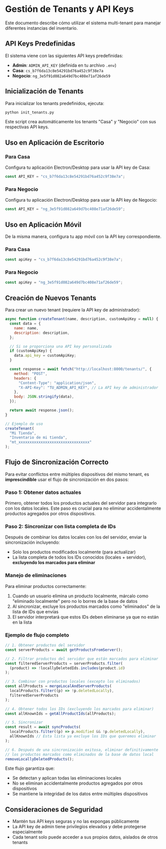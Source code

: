 # Gestión de Tenants y API Keys

Este documento describe cómo utilizar el sistema multi-tenant para manejar diferentes instancias del inventario.

## API Keys Predefinidas

El sistema viene con las siguientes API keys predefinidas:

- **Admin**: `ADMIN_API_KEY` (definida en tu archivo `.env`)
- **Casa**: `cs_b7f6da13c8e54291bd76a452c9f38e7a`
- **Negocio**: `ng_3e5f91d082a649d7bc408e71af26de59`

## Inicialización de Tenants

Para inicializar los tenants predefinidos, ejecuta:

```bash
python init_tenants.py
```

Este script crea automáticamente los tenants "Casa" y "Negocio" con sus respectivas API keys.

## Uso en Aplicación de Escritorio

### Para Casa

Configura tu aplicación Electron/Desktop para usar la API key de Casa:

```javascript
const API_KEY = "cs_b7f6da13c8e54291bd76a452c9f38e7a";
```

### Para Negocio

Configura tu aplicación Electron/Desktop para usar la API key de Negocio:

```javascript
const API_KEY = "ng_3e5f91d082a649d7bc408e71af26de59";
```

## Uso en Aplicación Móvil

De la misma manera, configura tu app móvil con la API key correspondiente.

### Para Casa

```javascript
const apiKey = "cs_b7f6da13c8e54291bd76a452c9f38e7a";
```

### Para Negocio

```javascript
const apiKey = "ng_3e5f91d082a649d7bc408e71af26de59";
```

## Creación de Nuevos Tenants

Para crear un nuevo tenant (requiere la API key de administrador):

```javascript
async function createTenant(name, description, customApiKey = null) {
  const data = {
    name: name,
    description: description,
  };

  // Si se proporciona una API key personalizada
  if (customApiKey) {
    data.api_key = customApiKey;
  }

  const response = await fetch("http://localhost:8000/tenants/", {
    method: "POST",
    headers: {
      "Content-Type": "application/json",
      "X-API-Key": "TU_ADMIN_API_KEY", // La API key de administrador
    },
    body: JSON.stringify(data),
  });

  return await response.json();
}

// Ejemplo de uso
createTenant(
  "Mi Tienda",
  "Inventario de mi tienda",
  "mt_xxxxxxxxxxxxxxxxxxxxxxxxxxxxxxxx"
);
```

## Flujo de Sincronización Correcto

Para evitar conflictos entre múltiples dispositivos del mismo tenant, es **imprescindible** usar el flujo de sincronización en dos pasos:

### Paso 1: Obtener datos actuales

Primero, obtener todos los productos actuales del servidor para integrarlo con los datos locales. Este paso es crucial para no eliminar accidentalmente productos agregados por otros dispositivos.

### Paso 2: Sincronizar con lista completa de IDs

Después de combinar los datos locales con los del servidor, enviar la sincronización incluyendo:

- Solo los productos modificados localmente (para actualizar)
- La lista completa de todos los IDs conocidos (locales + servidor), **excluyendo los marcados para eliminar**

### Manejo de eliminaciones

Para eliminar productos correctamente:

1. Cuando un usuario elimina un producto localmente, márcalo como "eliminado localmente" pero no lo borres de la base de datos
2. Al sincronizar, excluye los productos marcados como "eliminados" de la lista de IDs que envías
3. El servidor interpretará que estos IDs deben eliminarse ya que no están en la lista

### Ejemplo de flujo completo

```javascript
// 1. Obtener productos del servidor
const serverProducts = await getProductsFromServer();

// 2. Filtrar productos del servidor que están marcados para eliminar
const filteredServerProducts = serverProducts.filter(
  (product) => !locallyDeletedIds.includes(product.id)
);

// 3. Combinar con productos locales (excepto los eliminados)
const allProducts = mergeLocalAndServerProducts(
  localProducts.filter((p) => !p.deletedLocally),
  filteredServerProducts
);

// 4. Obtener todos los IDs (excluyendo los marcados para eliminar)
const allKnownIds = getAllProductIds(allProducts);

// 5. Sincronizar
const result = await syncProducts(
  localProducts.filter((p) => p.modified && !p.deletedLocally),
  allKnownIds // Esta lista ya excluye los IDs que queremos eliminar
);

// 6. Después de una sincronización exitosa, eliminar definitivamente
// los productos marcados como eliminados de la base de datos local
removeLocallyDeletedProducts();
```

Este flujo garantiza que:

- Se detectan y aplican todas las eliminaciones locales
- No se eliminan accidentalmente productos agregados por otros dispositivos
- Se mantiene la integridad de los datos entre múltiples dispositivos

## Consideraciones de Seguridad

- Mantén tus API keys seguras y no las expongas públicamente
- La API key de admin tiene privilegios elevados y debe protegerse especialmente
- Cada tenant solo puede acceder a sus propios datos, aislados de otros tenants
